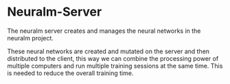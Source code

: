 # Neuralm-Server

The neuralm server creates and manages the neural networks in the neuralm project.

These neural networks are created and mutated on the server and then distributed to the client, this way we can combine the processing power of multiple computers and run multiple training sessions at the same time.
This is needed to reduce the overall training time.
